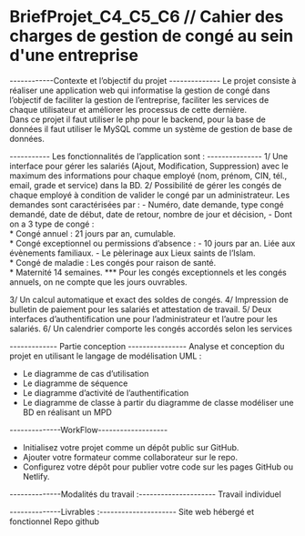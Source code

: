 # BriefProjet_C4_C5_C6 // Cahier des charges de gestion de congé au sein d'une entreprise

------------Contexte et l’objectif  du projet --------------
    Le projet consiste à réaliser une application web qui informatise la gestion de congé dans l’objectif de faciliter la gestion de l’entreprise, faciliter les services de chaque utilisateur et améliorer les processus de cette dernière.   
        Dans ce projet il faut utiliser le php pour le backend, pour la base de données il faut utiliser le MySQL comme un système de gestion de base de données. 

----------- Les fonctionnalités de l’application sont : ---------------
1/ Une interface pour gérer les salariés (Ajout, Modification, Suppression)  avec le maximum des informations pour chaque employé (nom, prénom, CIN, tél., email, grade et service) dans la BD.
2/ Possibilité de gérer les congés de chaque employé à condition de valider le congé par un administrateur. Les demandes sont caractérisées par : 
    - Numéro, date demande, type congé demandé, date de début, date de retour, nombre de jour et décision, 
    - Dont on a 3 type de congé :  
        * Congé annuel : 21 jours par an, cumulable.  
        * Congé exceptionnel ou permissions d’absence : 
            - 10 jours par an. Liée aux évènements familiaux. 
            - Le pèlerinage aux Lieux saints de l’Islam.  
        * Congé de maladie : Les congés pour raison de santé.  
        * Maternité 14 semaines.
    *** Pour les congés exceptionnels et les congés annuels, on ne compte que les jours ouvrables. 

3/ Un calcul automatique et exact des soldes de congés.
4/ Impression de bulletin de paiement pour les salariés et attestation de travail.
5/ Deux interfaces d’authentification une pour l’administrateur et l’autre pour les salariés.
6/ Un calendrier comporte les congés accordés selon les services

------------- Partie conception ----------------
Analyse et conception du projet en utilisant le langage de modélisation UML :
 - Le diagramme de cas d’utilisation
 - Le diagramme de séquence
 - Le diagramme d’activité de l’authentification
 - Le diagramme de classe 
à partir du diagramme de classe modéliser une BD en réalisant un MPD

--------------WorkFlow-------------------
- Initialisez votre projet comme un dépôt public sur GitHub.
- Ajouter votre formateur comme collaborateur sur le repo.
- Configurez votre dépôt pour publier votre code sur les pages GitHub ou Netlify.
    
--------------Modalités du travail :---------------------
Travail individuel

--------------Livrables :---------------------
Site web hébergé et fonctionnel
Repo github
